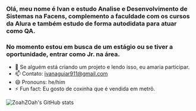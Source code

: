 ### Olá, meu nome é Ivan e estudo **Analise e Desenvolvimento de Sistemas** na **Facens**, **complemento a faculdade com os cursos da Alura** e também estudo de forma autodidata para atuar como **QA**.

### No momento estou em busca de um estágio ou se tiver a oportunidade, entrar como Jr. na área.
- 🤔 Se alguém está criando um projeto e lendo isso, eu amaria participar.
- 📫 Contato: ivanaguiar911@gmail.com
- 😄 Pronouns: he/him
- ⚡ Fun fact: Eu gosto de coxinha que é vendida em metrô.


![ZoahZOah's GitHub stats](https://github-readme-stats.vercel.app/api?username=ZoahZoah&show_icons=true&theme=dark)


